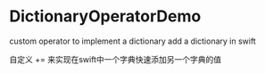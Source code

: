 # DictionaryOperatorDemo
custom operator to implement a dictionary add a dictionary in swift

自定义 += 来实现在swift中一个字典快速添加另一个字典的值
